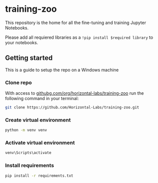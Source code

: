 # training-zoo

This repository is the home for all the fine-tuning and training Jupyter Notebooks.

Please add all requiered libraries as a `!pip install $required library` to your notebooks.

## Getting started
This is a guide to setup the repo on a Windows machine

### Clone repo
With access to [githubg.com/org/horizontal-labs/training-zoo](https://github.com/Horizontal-Labs/training-zoo) run the following command in your terminal:

```bash
git clone https://github.com/Horizontal-Labs/training-zoo.git
```

### Create virtual environment
```bash
python -m venv venv
```

### Activate virtual environment
```bash
venv\Scripts\activate
```
### Install requirements
```bash
pip install -r requirements.txt
```